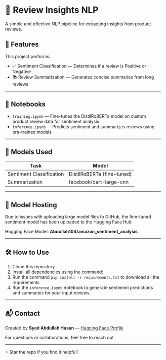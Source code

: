 # 📝 Review Insights NLP

A simple and effective NLP pipeline for extracting insights from product reviews.

## 🚀 Features

This project performs:

- ✅ Sentiment Classification — Determines if a review is Positive or Negative  
- 📚 Review Summarization — Generates concise summaries from long reviews

---

## 📂 Notebooks

- `training.ipynb` — Fine-tunes the DistilRoBERTa model on custom product review data for sentiment analysis
- `inference.ipynb` — Predicts sentiment and summarizes reviews using pre-trained models

---

## 🔧 Models Used

| Task | Model |
|------|-------|
| Sentiment Classification | DistilRoBERTa (fine-tuned) |
| Summarization | facebook/bart-large-cnn |

---

## 💾 Model Hosting

Due to issues with uploading large model files to GitHub, the fine-tuned sentiment model has been uploaded to the Hugging Face Hub.

Hugging Face Model: **Abdullah104/amazon_sentiment_analysis**

---

## 🛠️ How to Use

1. Clone this repository  
2. Install all dependencies using the command:
3. Run the command `pip install -r requirements.txt` to download all the requirements
4. Run the `inference.ipynb` notebook to generate sentiment predictions and summaries for your input reviews.

---

## 📬 Contact

Created by **Syed Abdullah Hasan** — [Hugging Face Profile](https://huggingface.co/Abdullah104)

For questions or collaborations, feel free to reach out.

---

⭐ Star the repo if you find it helpful!
